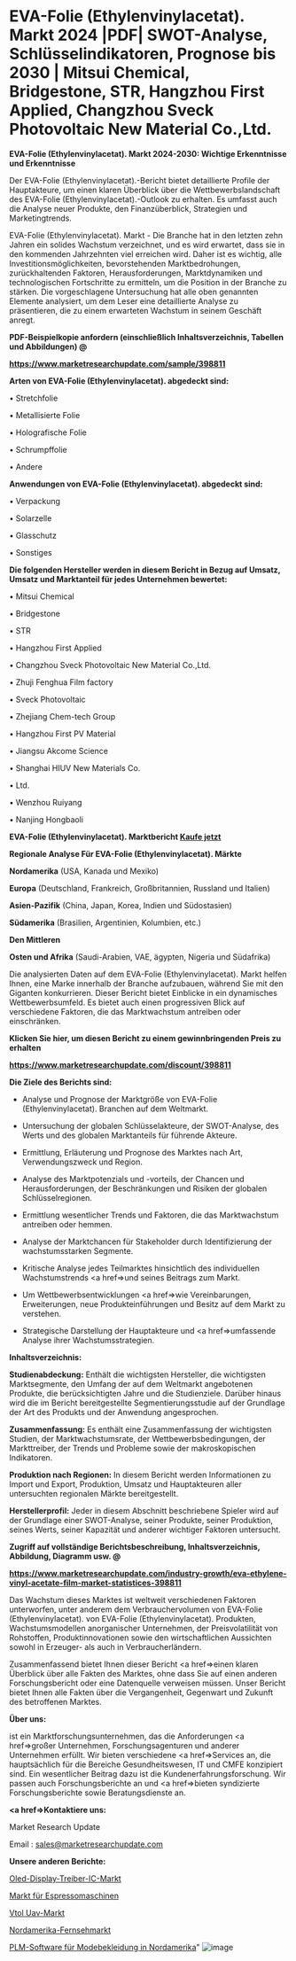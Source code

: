 # EVA-Folie (Ethylenvinylacetat). Markt 2024 |PDF| SWOT-Analyse, Schlüsselindikatoren, Prognose bis 2030 | Mitsui Chemical, Bridgestone, STR, Hangzhou First Applied, Changzhou Sveck Photovoltaic New Material Co.,Ltd.

<strong>EVA-Folie (Ethylenvinylacetat). Markt 2024-2030: Wichtige Erkenntnisse und Erkenntnisse</strong>

Der EVA-Folie (Ethylenvinylacetat).-Bericht bietet detaillierte Profile der Hauptakteure, um einen klaren Überblick über die Wettbewerbslandschaft des EVA-Folie (Ethylenvinylacetat).-Outlook zu erhalten. Es umfasst auch die Analyse neuer Produkte, den Finanzüberblick, Strategien und Marketingtrends.

EVA-Folie (Ethylenvinylacetat). Markt - Die Branche hat in den letzten zehn Jahren ein solides Wachstum verzeichnet, und es wird erwartet, dass sie in den kommenden Jahrzehnten viel erreichen wird. Daher ist es wichtig, alle Investitionsmöglichkeiten, bevorstehenden Marktbedrohungen, zurückhaltenden Faktoren, Herausforderungen, Marktdynamiken und technologischen Fortschritte zu ermitteln, um die Position in der Branche zu stärken. Die vorgeschlagene Untersuchung hat alle oben genannten Elemente analysiert, um dem Leser eine detaillierte Analyse zu präsentieren, die zu einem erwarteten Wachstum in seinem Geschäft anregt.



<strong><b>PDF-Beispielkopie anfordern (einschließlich Inhaltsverzeichnis, Tabellen und Abbildungen) @ </b></strong>

<strong><a href=https://www.marketresearchupdate.com/sample/398811>

<strong>https://www.marketresearchupdate.com/sample/398811</u></a></strong></strong>



<strong>Arten von EVA-Folie (Ethylenvinylacetat). abgedeckt sind:</strong>

• Stretchfolie

• Metallisierte Folie

• Holografische Folie

• Schrumpffolie

• Andere



<strong>Anwendungen von EVA-Folie (Ethylenvinylacetat). abgedeckt sind:</strong>

• Verpackung

• Solarzelle

• Glasschutz

• Sonstiges



<strong>Die folgenden Hersteller werden in diesem Bericht in Bezug auf Umsatz, Umsatz und Marktanteil für jedes Unternehmen bewertet:</strong>

• Mitsui Chemical

• Bridgestone

• STR

• Hangzhou First Applied

• Changzhou Sveck Photovoltaic New Material Co.,Ltd.

• Zhuji Fenghua Film factory

• Sveck Photovoltaic

• Zhejiang Chem-tech Group

• Hangzhou First PV Material

• Jiangsu Akcome Science

• Shanghai HIUV New Materials Co.

• Ltd.

• Wenzhou Ruiyang

• Nanjing Hongbaoli



<strong>EVA-Folie (Ethylenvinylacetat). Marktbericht <a href=https://www.marketresearchupdate.com/buynow/398811>Kaufe jetzt</a></strong>



<strong>Regionale Analyse Für EVA-Folie (Ethylenvinylacetat). Märkte</strong>



<strong>Nordamerika</strong> (USA, Kanada und Mexiko)



<strong>Europa</strong> (Deutschland, Frankreich, Großbritannien, Russland und Italien)



<strong>Asien-Pazifik</strong> (China, Japan, Korea, Indien und Südostasien)



<strong>Südamerika</strong> (Brasilien, Argentinien, Kolumbien, etc.)



<strong>Den Mittleren</strong> 

<strong>Osten und Afrika</strong> (Saudi-Arabien, VAE, ägypten, Nigeria und Südafrika)

Die analysierten Daten auf dem EVA-Folie (Ethylenvinylacetat). Markt helfen Ihnen, eine Marke innerhalb der Branche aufzubauen, während Sie mit den Giganten konkurrieren. Dieser Bericht bietet Einblicke in ein dynamisches Wettbewerbsumfeld. Es bietet auch einen progressiven Blick auf verschiedene Faktoren, die das Marktwachstum antreiben oder einschränken.



<strong>Klicken Sie hier, um diesen Bericht zu einem gewinnbringenden Preis zu erhalten
</strong>

<strong><a href=https://www.marketresearchupdate.com/discount/398811>https://www.marketresearchupdate.com/discount/398811</b></u></strong></a>



<strong>Die Ziele des Berichts sind:</strong>

- Analyse und Prognose der Marktgröße von EVA-Folie (Ethylenvinylacetat). Branchen auf dem Weltmarkt.

- Untersuchung der globalen Schlüsselakteure, der SWOT-Analyse, des Werts und des globalen Marktanteils für führende Akteure.

- Ermittlung, Erläuterung und Prognose des Marktes nach Art, Verwendungszweck und Region.

- Analyse des Marktpotenzials und -vorteils, der Chancen und Herausforderungen, der Beschränkungen und Risiken der globalen Schlüsselregionen.

- Ermittlung wesentlicher Trends und Faktoren, die das Marktwachstum antreiben oder hemmen.

- Analyse der Marktchancen für Stakeholder durch Identifizierung der wachstumsstarken Segmente.

- Kritische Analyse jedes Teilmarktes hinsichtlich des individuellen Wachstumstrends <a href=>und</a> seines Beitrags zum Markt.

- Um Wettbewerbsentwicklungen <a href=>wie</a> Vereinbarungen, Erweiterungen, neue Produkteinführungen und Besitz auf dem Markt zu verstehen.

- Strategische Darstellung der Hauptakteure und <a href=>umfas</a>sende Analyse ihrer Wachstumsstrategien.



<strong>Inhaltsverzeichnis:</strong>



<strong>Studienabdeckung:</strong> Enthält die wichtigsten Hersteller, die wichtigsten Marktsegmente, den Umfang der auf dem Weltmarkt angebotenen Produkte, die berücksichtigten Jahre und die Studienziele. Darüber hinaus wird die im Bericht bereitgestellte Segmentierungsstudie auf der Grundlage der Art des Produkts und der Anwendung angesprochen.



<strong>Zusammenfassung:</strong> Es enthält eine Zusammenfassung der wichtigsten Studien, der Marktwachstumsrate, der Wettbewerbsbedingungen, der Markttreiber, der Trends und Probleme sowie der makroskopischen Indikatoren.



<strong>Produktion nach Regionen:</strong> In diesem Bericht werden Informationen zu Import und Export, Produktion, Umsatz und Hauptakteuren aller untersuchten regionalen Märkte bereitgestellt.



<strong>Herstellerprofil:</strong> Jeder in diesem Abschnitt beschriebene Spieler wird auf der Grundlage einer SWOT-Analyse, seiner Produkte, seiner Produktion, seines Werts, seiner Kapazität und anderer wichtiger Faktoren untersucht.



<strong><b>Zugriff auf vollständige Berichtsbeschreibung, Inhaltsverzeichnis, Abbildung, Diagramm usw. @ </b></strong>

<strong><a href=https://www.marketresearchupdate.com/industry-growth/eva-ethylene-vinyl-acetate-film-market-statistices-398811>https://www.marketresearchupdate.com/industry-growth/eva-ethylene-vinyl-acetate-film-market-statistices-398811</a></strong>

Das Wachstum dieses Marktes ist weltweit verschiedenen Faktoren unterworfen, unter anderem dem Verbrauchervolumen von EVA-Folie (Ethylenvinylacetat). von EVA-Folie (Ethylenvinylacetat). Produkten, Wachstumsmodellen anorganischer Unternehmen, der Preisvolatilität von Rohstoffen, Produktinnovationen sowie den wirtschaftlichen Aussichten sowohl in Erzeuger- als auch in Verbraucherländern.

Zusammenfassend bietet Ihnen dieser Bericht <a href=>einen</a> klaren Überblick über alle Fakten des Marktes, ohne dass Sie auf einen anderen Forschungsbericht oder eine Datenquelle verweisen müssen. Unser Bericht bietet Ihnen alle Fakten über die Vergangenheit, Gegenwart und Zukunft des betroffenen Marktes.



<strong>Über uns:</strong>

 ist ein Marktforschungsunternehmen, das die Anforderungen <a href=>großer</a> Unternehmen, Forschungsagenturen und anderer Unternehmen erfüllt. Wir bieten verschiedene <a href=>Services</a> an, die hauptsächlich für die Bereiche Gesundheitswesen, IT und CMFE konzipiert sind. Ein wesentlicher Beitrag dazu ist die Kundenerfahrungsforschung. Wir passen auch Forschungsberichte an und <a href=>bieten</a> syndizierte Forschungsberichte sowie Beratungsdienste an.



<strong><a href=>Kontaktiere uns:</a></strong>

Market Research Update

Email : sales@marketresearchupdate.com



<strong>Unsere anderen Berichte:</strong>

<a href=https://www.linkedin.com/pulse/oled-display-driver-ic-market-size-growth-set>Oled-Display-Treiber-IC-Markt</a>

<a href=https://www.linkedin.com/pulse/espresso-machine-market-top-leading-vendors-dalla>Markt für Espressomaschinen</a>

<a href=https://www.linkedin.com/pulse/vtol-uav-market-2023-remarking-enormous-growth>Vtol Uav-Markt</a>

<a href=https://www.linkedin.com/pulse/north-america-televisions-market-size-2023-top>Nordamerika-Fernsehmarkt</a>

<a href=https://www.linkedin.com/pulse/north-america-fashion-apparel-plm-software>PLM-Software für Modebekleidung in Nordamerika</a>"
![image](https://github.com/RushikeshRI/news24analysis/assets/164026548/273271c2-c067-46df-9be5-36b4c3fee2b4)
